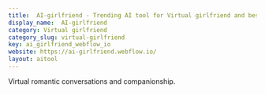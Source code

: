 ```yaml
---
title:  AI-girlfriend - Trending AI tool for Virtual girlfriend and best alternatives
display_name:  AI-girlfriend
category: Virtual girlfriend
category_slug: virtual-girlfriend
key: ai_girlfriend_webflow_io
website: https://ai-girlfriend.webflow.io/
layout: aitool
---
```


Virtual romantic conversations and companionship.
